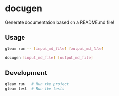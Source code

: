 # docugen

Generate documentation based on a README.md file!

## Usage
```sh
gleam run -- [input_md_file] [output_md_file]
```

```sh
docugen [input_md_file] [output_md_file]
```

## Development

```sh
gleam run   # Run the project
gleam test  # Run the tests
```
